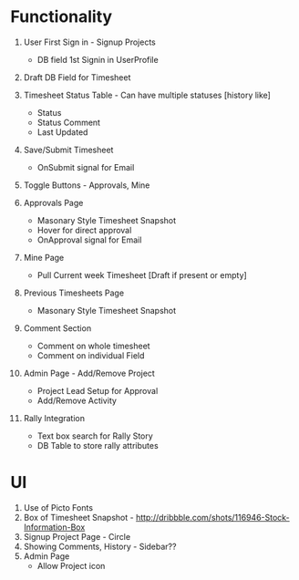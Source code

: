 # Functionality
1. User First Sign in - Signup Projects
    + DB field 1st Signin in UserProfile
2. Draft DB Field for Timesheet
3. Timesheet Status Table - Can have multiple statuses [history like]
    + Status
    + Status Comment
    + Last Updated
4. Save/Submit Timesheet 
    + OnSubmit signal for Email
5. Toggle Buttons - Approvals, Mine
6. Approvals Page
    + Masonary Style Timesheet Snapshot
    + Hover for direct approval
    + OnApproval signal for Email
7. Mine Page
    + Pull Current week Timesheet [Draft if present or empty]
8. Previous Timesheets Page
    + Masonary Style Timesheet Snapshot    
9. Comment Section
    + Comment on whole timesheet
    + Comment on individual Field
10. Admin Page - Add/Remove Project
    + Project Lead Setup for Approval
    + Add/Remove Activity
    
11. Rally Integration
    + Text box search for Rally Story
    + DB Table to store rally attributes

# UI
1. Use of Picto Fonts
2. Box of Timesheet Snapshot - http://dribbble.com/shots/116946-Stock-Information-Box
3. Signup Project Page - Circle
4. Showing Comments, History - Sidebar??    
5. Admin Page
    + Allow Project icon